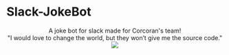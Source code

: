 # Slack-JokeBot
<p align="center">
A joke bot for slack made for Corcoran's team! <br>
"I would love to change the world, but they won’t give me the source code." <br>
<img src="https://user-images.githubusercontent.com/14133821/28740656-9dd8e03a-73d5-11e7-96f9-0dd61003116e.png">
</p>
